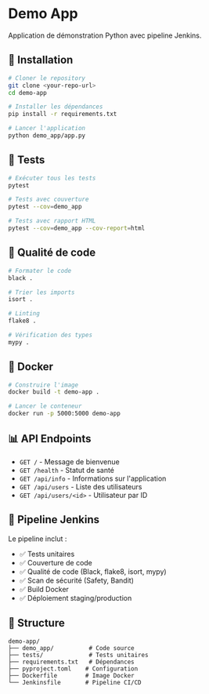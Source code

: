 # Demo App

Application de démonstration Python avec pipeline Jenkins.

## 🚀 Installation

```bash
# Cloner le repository
git clone <your-repo-url>
cd demo-app

# Installer les dépendances
pip install -r requirements.txt

# Lancer l'application
python demo_app/app.py
```

## 🧪 Tests

```bash
# Exécuter tous les tests
pytest

# Tests avec couverture
pytest --cov=demo_app

# Tests avec rapport HTML
pytest --cov=demo_app --cov-report=html
```

## 🔧 Qualité de code

```bash
# Formater le code
black .

# Trier les imports
isort .

# Linting
flake8 .

# Vérification des types
mypy .
```

## 🐳 Docker

```bash
# Construire l'image
docker build -t demo-app .

# Lancer le conteneur
docker run -p 5000:5000 demo-app
```

## 📊 API Endpoints

- `GET /` - Message de bienvenue
- `GET /health` - Statut de santé
- `GET /api/info` - Informations sur l'application
- `GET /api/users` - Liste des utilisateurs
- `GET /api/users/<id>` - Utilisateur par ID

## 🔄 Pipeline Jenkins

Le pipeline inclut :
- ✅ Tests unitaires
- ✅ Couverture de code
- ✅ Qualité de code (Black, flake8, isort, mypy)
- ✅ Scan de sécurité (Safety, Bandit)
- ✅ Build Docker
- ✅ Déploiement staging/production

## 📝 Structure

```
demo-app/
├── demo_app/          # Code source
├── tests/             # Tests unitaires
├── requirements.txt   # Dépendances
├── pyproject.toml    # Configuration
├── Dockerfile        # Image Docker
└── Jenkinsfile       # Pipeline CI/CD
```
